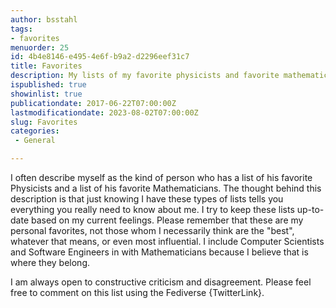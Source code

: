 ```yaml
---
author: bsstahl
tags:
- favorites
menuorder: 25
id: 4b4e8146-e495-4e6f-b9a2-d2296eef31c7
title: Favorites
description: My lists of my favorite physicists and favorite mathematicians
ispublished: true
showinlist: true
publicationdate: 2017-06-22T07:00:00Z
lastmodificationdate: 2023-08-02T07:00:00Z
slug: Favorites
categories:
 - General

---
```

I often describe myself as the kind of person who has a list of his favorite Physicists and a list of his favorite Mathematicians. The thought behind this description is that just knowing I have these types of lists tells you everything you really need to know about me. I try to keep these lists up-to-date based on my current feelings. Please remember that these are my personal favorites, not those whom I necessarily think are the "best", whatever that means, or even most influential. I include Computer Scientists and Software Engineers in with Mathematicians because I believe that is where they belong.

I am always open to constructive criticism and disagreement. Please feel free to comment on this list using the Fediverse {TwitterLink}.
